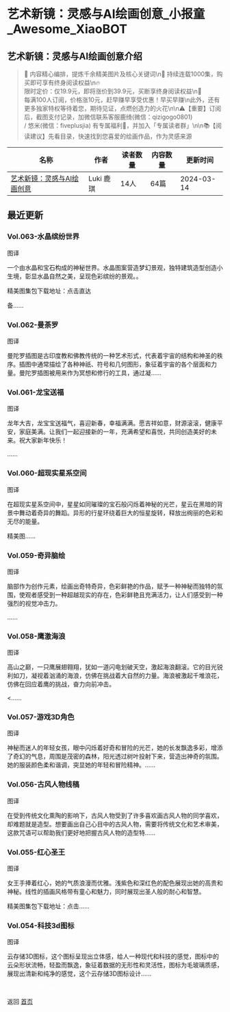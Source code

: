# 艺术新镜：灵感与AI绘画创意_小报童_Awesome_XiaoBOT

## 艺术新镜：灵感与AI绘画创意介绍
> 🌟 内容精心编排，提炼千余精美图片及核心关键词\n🌈 持续连载1000集，购买即可享有终身阅读权益\n🔥  
限时定价：仅19.9元，即将涨价到39.9元，买断享终身阅读权益\n🚀  
每满100人订阅，价格涨10元，赶早赚早享受优惠！早买早赚\n此外，还有更多独家特权等待着您，期待见证，点燃创造力的火花\n\n⚠️【重要】订阅后，截图支付记录，加微信联系客服鹿绮(微信：qizigogo0801)  
/ 悠米(微信：fiveplusjia) 有专属福利🎁，并加入「专属读者群」\n\n📚【阅读建议】先看目录，快速找到您喜爱的绘画作品，作为灵感来源  
  


|名称|作者|读者数量|内容数量|更新时间|
|---|---|---|---|---|
|[艺术新镜：灵感与AI绘画创意](https://xiaobot.net/p/ArtAI2050?refer=9c3f1c95-a052-465a-9902-f6d75080262a)|Luki 鹿琪|14人|64篇|2024-03-14|

## 最近更新
### Vol.063-水晶缤纷世界

图译

一个由水晶和宝石构成的神秘世界。水晶图案营造梦幻景观，独特建筑造型创造小生境，彰显水晶自然之美，呈现色彩缤纷的景观。。

精美图集包下载地址：点击直达

备......

### Vol.062-曼荼罗

图译

曼陀罗插图是古印度教和佛教传统的一种艺术形式，代表着宇宙的结构和神圣的秩序。插图中通常描绘了各种神祇、符号和几何图形，象征着宇宙的各个层面和力量。曼陀罗插图被用来作为冥想和修行的工具，通过凝......

### Vol.061-龙宝送福

图译

龙年大吉，龙宝宝送福气，喜迎新春，幸福满满。愿吉祥如意，财源滚滚，健康平安，家庭美满。让我们一起迎接新的一年，充满希望和喜悦，共同创造美好的未来。祝大家新年快乐！

......

### Vol.060-超现实星系空间

图译

在超现实星系空间中，星星如同璀璨的宝石般闪烁着神秘的光芒，星云在黑暗的背景中舞动着奇异的舞蹈。异形的行星环绕着巨大的恒星旋转，释放出绚丽的色彩和无尽的能量。

精美图......

### Vol.059-奇异脑绘

图译

脑部作为创作元素，绘画出奇特奇异，色彩鲜艳的作品，赋予一种神秘而独特的氛围，使观者感受到一种超越现实的存在，色彩鲜艳且充满活力，让人们感受到一种强烈的视觉冲击力。

......

### Vol.058-鹰激海浪

图译

高山之巅，一只鹰展翅翱翔，犹如一道闪电划破天空，激起海浪翻滚。它的目光锐利如刀，凝视着汹涌的海浪，仿佛在挑战着大自然的力量。海浪被激起千堆浪花，仿佛在回应着鹰的挑战，奋力向前冲击。

<......

### Vol.057-游戏3D角色

图译

神秘而迷人的年轻女孩，眼中闪烁着好奇和冒险的光芒，她的长发飘逸多彩，增添了奇幻的气息，周围是茂密的森林，阳光透过树叶投射下来，营造出神奇的氛围。她的服装颜色柔和谐调，突显她的年轻和冒险精神。......

### Vol.056-古风人物线稿

图译

在受到传统文化熏陶的影响下，古风人物受到了许多喜欢画古风人物的同学喜欢，却难题就是造型。想要画出自己心目中的古风人物，需要将传统文化和艺术审美，这款咒语可以帮助我们更好地把握古风人物的造型特......

### Vol.055-红心圣王

图译

女王手捧着红心，她的气质浪漫而优雅。浅紫色和深红色的配色展现出她的高贵和神秘。线性的插画风格带有童心和魅力，同时展现出圣人般的耐心和智慧。

精美图集包下载地址：点击......

### Vol.054-科技3d图标

图译

云存储3D图标，这个图标呈现出立体感，给人一种现代和科技的感觉，图标中的云朵形状流畅，轻盈而飘逸，象征着数据的无形性和灵活性，图标为毛玻璃质感，展现出清新和纯净的感觉，这个云存储3D图标设计......


<a href="https://github.com/Reno9527/awesome-xiaobot" style="color: white; text-decoration: none;">awesome-xiaobot</a>

返回 [首页](../README.md)
